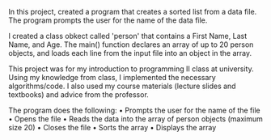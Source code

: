 In this project, created a program that creates a sorted list from a data file.  The program prompts the user for the name of the data file. 

I created a class obkect called 'person' that contains a First Name, Last Name, and Age. The main() function declares an array of up to 20 person objects, and loads each line from the input file into an object in the array.

This project was for my introduction to programming II class at university. Using my knowledge from class, I implemented the necessary algorithms/code. I also used my course materials (lecture slides and textbooks) and advice from the professor.

The program does the following: 
•	Prompts the user for the name of the file
•	Opens the file
•	Reads the data into the array of person objects (maximum size 20)
•	Closes the file
•	Sorts the array
•	Displays the array







